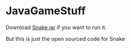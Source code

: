# JavaGameStuff
Download <a href="https://github.com/CodePearly/JavaGameStuff/releases/download/Snake-v1.0/Pong.jar">Snake.jar</a> if you want to run it.

But this is just the open sourced code for Snake
